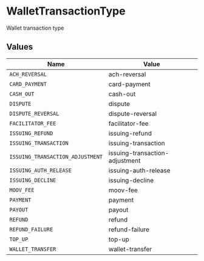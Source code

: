 # WalletTransactionType

Wallet transaction type


## Values

| Name                             | Value                            |
| -------------------------------- | -------------------------------- |
| `ACH_REVERSAL`                   | ach-reversal                     |
| `CARD_PAYMENT`                   | card-payment                     |
| `CASH_OUT`                       | cash-out                         |
| `DISPUTE`                        | dispute                          |
| `DISPUTE_REVERSAL`               | dispute-reversal                 |
| `FACILITATOR_FEE`                | facilitator-fee                  |
| `ISSUING_REFUND`                 | issuing-refund                   |
| `ISSUING_TRANSACTION`            | issuing-transaction              |
| `ISSUING_TRANSACTION_ADJUSTMENT` | issuing-transaction-adjustment   |
| `ISSUING_AUTH_RELEASE`           | issuing-auth-release             |
| `ISSUING_DECLINE`                | issuing-decline                  |
| `MOOV_FEE`                       | moov-fee                         |
| `PAYMENT`                        | payment                          |
| `PAYOUT`                         | payout                           |
| `REFUND`                         | refund                           |
| `REFUND_FAILURE`                 | refund-failure                   |
| `TOP_UP`                         | top-up                           |
| `WALLET_TRANSFER`                | wallet-transfer                  |